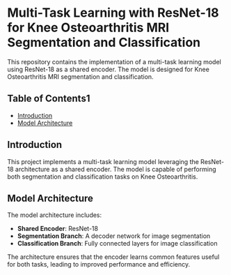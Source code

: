 # Multi-Task Learning with ResNet-18 for Knee Osteoarthritis MRI Segmentation and Classification

This repository contains the implementation of a multi-task learning model using ResNet-18 as a shared encoder. The model is designed for Knee Osteoarthritis MRI segmentation and classification.

## Table of Contents1
- [Introduction](#introduction)
- [Model Architecture](#model-architecture)

## Introduction
This project implements a multi-task learning model leveraging the ResNet-18 architecture as a shared encoder. The model is capable of performing both segmentation and classification tasks on Knee Osteoarthritis.

## Model Architecture
The model architecture includes:
- **Shared Encoder**: ResNet-18
- **Segmentation Branch**: A decoder network for image segmentation
- **Classification Branch**: Fully connected layers for image classification

The architecture ensures that the encoder learns common features useful for both tasks, leading to improved performance and efficiency.
